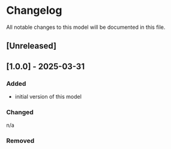 # Changelog
All notable changes to this model will be documented in this file.

## [Unreleased]

## [1.0.0] - 2025-03-31
### Added
- initial version of this model

### Changed
n/a

### Removed

